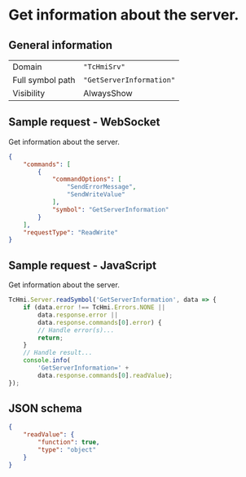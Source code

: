 # Get information about the server.

## General information

|  |  |
| - | - |
| Domain | `"TcHmiSrv"` |
| Full symbol path | `"GetServerInformation"` |
| Visibility | AlwaysShow |

## Sample request - WebSocket

Get information about the server.
```json
{
    "commands": [
        {
            "commandOptions": [
                "SendErrorMessage",
                "SendWriteValue"
            ],
            "symbol": "GetServerInformation"
        }
    ],
    "requestType": "ReadWrite"
}
```

## Sample request - JavaScript

Get information about the server.
```javascript
TcHmi.Server.readSymbol('GetServerInformation', data => {
    if (data.error !== TcHmi.Errors.NONE ||
        data.response.error ||
        data.response.commands[0].error) {
        // Handle error(s)...
        return;
    }
    // Handle result...
    console.info(
        'GetServerInformation=' +
        data.response.commands[0].readValue);
});
```

## JSON schema

```json
{
    "readValue": {
        "function": true,
        "type": "object"
    }
}
```
